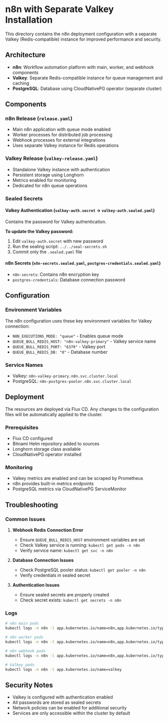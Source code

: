 # n8n with Separate Valkey Installation

This directory contains the n8n deployment configuration with a separate Valkey (Redis-compatible) instance for improved performance and security.

## Architecture

- **n8n**: Workflow automation platform with main, worker, and webhook components
- **Valkey**: Separate Redis-compatible instance for queue management and caching
- **PostgreSQL**: Database using CloudNativePG operator (separate cluster)

## Components

### n8n Release (`release.yaml`)

- Main n8n application with queue mode enabled
- Worker processes for distributed job processing
- Webhook processes for external integrations
- Uses separate Valkey instance for Redis operations

### Valkey Release (`valkey-release.yaml`)

- Standalone Valkey instance with authentication
- Persistent storage using Longhorn
- Metrics enabled for monitoring
- Dedicated for n8n queue operations

### Sealed Secrets

#### Valkey Authentication (`valkey-auth.secret` → `valkey-auth.sealed.yaml`)

Contains the password for Valkey authentication.

**To update the Valkey password:**

1. Edit `valkey-auth.secret` with new password
2. Run the sealing script: `../../seal-secrets.sh`
3. Commit only the `.sealed.yaml` file

#### n8n Secrets (`n8n-secrets.sealed.yaml`, `postgres-credentials.sealed.yaml`)

- `n8n-secrets`: Contains n8n encryption key
- `postgres-credentials`: Database connection password

## Configuration

### Environment Variables

The n8n configuration uses these key environment variables for Valkey connection:

- `N8N_EXECUTIONS_MODE: "queue"` - Enables queue mode
- `QUEUE_BULL_REDIS_HOST: "n8n-valkey-primary"` - Valkey service name
- `QUEUE_BULL_REDIS_PORT: "6379"` - Valkey port
- `QUEUE_BULL_REDIS_DB: "0"` - Database number

### Service Names

- Valkey: `n8n-valkey-primary.n8n.svc.cluster.local`
- PostgreSQL: `n8n-postgres-pooler.n8n.svc.cluster.local`

## Deployment

The resources are deployed via Flux CD. Any changes to the configuration files will be automatically applied to the cluster.

### Prerequisites

- Flux CD configured
- Bitnami Helm repository added to sources
- Longhorn storage class available
- CloudNativePG operator installed

### Monitoring

- Valkey metrics are enabled and can be scraped by Prometheus
- n8n provides built-in metrics endpoints
- PostgreSQL metrics via CloudNativePG ServiceMonitor

## Troubleshooting

### Common Issues

1. **Webhook Redis Connection Error**

   - Ensure `QUEUE_BULL_REDIS_HOST` environment variables are set
   - Check Valkey service is running: `kubectl get pods -n n8n`
   - Verify service name: `kubectl get svc -n n8n`

2. **Database Connection Issues**

   - Check PostgreSQL pooler status: `kubectl get pooler -n n8n`
   - Verify credentials in sealed secret

3. **Authentication Issues**
   - Ensure sealed secrets are properly created
   - Check secret exists: `kubectl get secrets -n n8n`

### Logs

```bash
# n8n main pods
kubectl logs -n n8n -l app.kubernetes.io/name=n8n,app.kubernetes.io/type=master

# n8n worker pods
kubectl logs -n n8n -l app.kubernetes.io/name=n8n,app.kubernetes.io/type=worker

# n8n webhook pods
kubectl logs -n n8n -l app.kubernetes.io/name=n8n,app.kubernetes.io/type=webhook

# Valkey pods
kubectl logs -n n8n -l app.kubernetes.io/name=valkey
```

## Security Notes

- Valkey is configured with authentication enabled
- All passwords are stored as sealed secrets
- Network policies can be enabled for additional security
- Services are only accessible within the cluster by default

